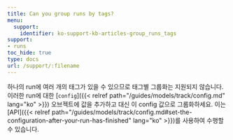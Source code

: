 ```yaml
---
title: Can you group runs by tags?
menu:
  support:
    identifier: ko-support-kb-articles-group_runs_tags
support:
- runs
toc_hide: true
type: docs
url: /support/:filename
---
```


하나의 run에 여러 개의 태그가 있을 수 있으므로 태그별 그룹화는 지원되지 않습니다. 이러한 run에 대한 [`config`]({{< relref path="/guides/models/track/config.md" lang="ko" >}}) 오브젝트에 값을 추가하고 대신 이 config 값으로 그룹화하세요. 이는 [API]({{< relref path="/guides/models/track/config.md#set-the-configuration-after-your-run-has-finished" lang="ko" >}})를 사용하여 수행할 수 있습니다.
